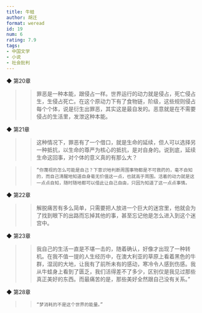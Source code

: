 ```yaml
---
title: 牛蛙
author: 胡迁
format: weread
id: 19
num: 6
rating: 7.9
tags:
- 中国文学
- 小说
- 社会批判
---
```


◆ 第20章

>> 罪恶是一种本能，跟侵占一样。世界运行的动力就是侵占，死亡侵占生，生侵占死亡。在这个原动力下有了食物链，阶级，这些规则侵占每个个体，说是衍生出罪恶，其实这是最自发的。恶意就是在不需要侵占的生活里，发泄这种本能。


◆ 第21章

>> 这种情况下，罪恶有了一个借口，就是生命的延续，但人可以选择另一种抵抗，以生命的尊严为核心的抵抗，是对自身的。说到底，延续生命这回事，对个体的意义真的有那么大？

>>     “你蔑视的怎么可能是自己？下意识地判断周围事物都是不可救药的，毫不自知的，而自己清醒地知道自身毫无价值这一点，也就高于周围。活着的动力就是这一点点自知，随时随地都可以借此让自己自由，只因为知道了这一点点事情。


◆ 第22章

>> 解脱痛苦有多么简单，只需要把人放进一个巨大的迷宫里，他就会为了找到眼下的出路而忘掉其他的事，甚至忘记他是怎么进入到这个迷宫中。


◆ 第23章

>> 我自己的生活一直是不堪一击的，随着确认，好像才出现了一种转机。在我不值一提的人生经历中，在澳大利亚的草原上看着黑色的牛群，湿润的大地，让我有了前所未有的感动，寒冷令人感到伤感。我从牛蛙身上看到了匮乏，我们活得差不了多少，区别仅是我见过那些真正美好的东西。而最痛苦的是，那些美好全然跟自己没有关系。”


◆ 第28章

>>     “梦消耗的不是这个世界的能量。”

